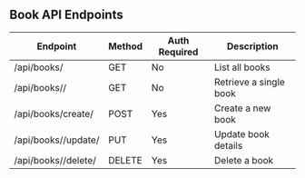 ## Book API Endpoints

| Endpoint                | Method | Auth Required | Description                |
|-------------------------|--------|---------------|----------------------------|
| /api/books/             | GET    | No            | List all books             |
| /api/books/<id>/        | GET    | No            | Retrieve a single book     |
| /api/books/create/      | POST   | Yes           | Create a new book          |
| /api/books/<id>/update/ | PUT    | Yes           | Update book details        |
| /api/books/<id>/delete/ | DELETE | Yes           | Delete a book              |

